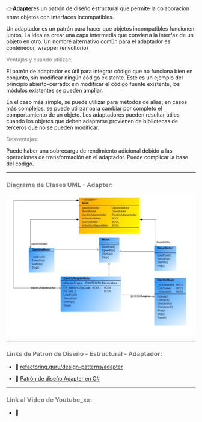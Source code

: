 👉[**Adapter**](https://refactoring.guru/es/design-patterns/adapter)es un patrón de diseño estructural que permite la colaboración entre objetos con interfaces incompatibles.

Un adaptador es un patrón para hacer que objetos incompatibles funcionen juntos. La idea es crear una capa intermedia que convierta la interfaz de un objeto en otro. Un nombre alternativo común para el adaptador es contenedor, wrapper (envoltorio)

<span style="color:grey">Ventajas y cuando utilizar:</span>

El patrón de adaptador es útil para integrar código que no funciona bien en conjunto, sin modificar ningún código existente. Este es un ejemplo del principio abierto-cerrado: sin modificar el código fuente existente, los módulos existentes se pueden ampliar.

En el caso más simple, se puede utilizar para métodos de alias; en casos más complejos, se puede utilizar para cambiar por completo el comportamiento de un objeto. Los adaptadores pueden resultar útiles cuando los objetos que deben adaptarse provienen de bibliotecas de terceros que no se pueden modificar.

<span style="color:grey">Desventajas:</span>

Puede haber una sobrecarga de rendimiento adicional debido a las operaciones de transformación en el adaptador.
Puede complicar la base del código.
***
### <span style="color:grey">Diagrama de Clases UML - Adapter:</span>

![Design_Pattern_Structural_Adapter](../../imagenes/Design_Pattern_Structural_Adapter.JPG)
***
### <span style="color:grey">Links de Patron de Diseño - Estructural - Adaptador:</span>

- 🔗 [refactoring.guru/design-patterns/adapter](https://refactoring.guru/es/design-patterns/adapter)

- 🔗 [Patrón de diseño Adapter en C#](https://www.youtube.com/watch?v=ZRysA46J8OE)
***
### <span style="color:grey">Link al Video de Youtube_xx:</span>
- 🔗 []()